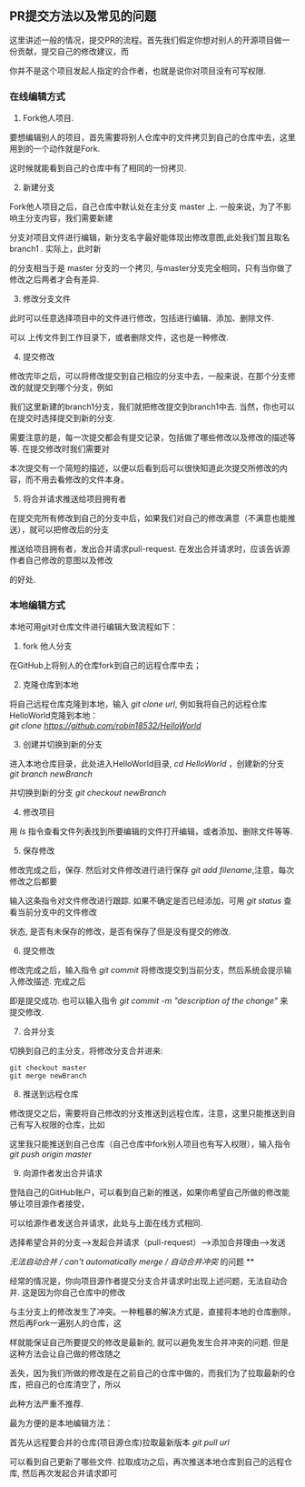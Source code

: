 ## PR提交方法以及常见的问题

这里讲述一般的情况，提交PR的流程。首先我们假定你想对别人的开源项目做一份贡献，提交自己的修改建议，而

你并不是这个项目发起人指定的合作者，也就是说你对项目没有可写权限.

### 在线编辑方式

1. Fork他人项目.  

  要想编辑别人的项目，首先需要将别人仓库中的文件拷贝到自己的仓库中去，这里用到的一个动作就是Fork.

  这时候就能看到自己的仓库中有了相同的一份拷贝.

2. 新建分支

  Fork他人项目之后，自己仓库中默认处在主分支 master 上. 一般来说，为了不影响主分支内容，我们需要新建

  分支对项目文件进行编辑，新分支名字最好能体现出修改意图,此处我们暂且取名 branch1 . 实际上，此时新

  的分支相当于是 master 分支的一个拷贝, 与master分支完全相同，只有当你做了修改之后两者才会有差异.

3. 修改分支文件

  此时可以任意选择项目中的文件进行修改，包括进行编辑、添加、删除文件.

  可以 上传文件到工作目录下，或者删除文件，这也是一种修改.

4. 提交修改

  修改完毕之后，可以将修改提交到自己相应的分支中去，一般来说，在那个分支修改的就提交到哪个分支，例如

  我们这里新建的branch1分支，我们就把修改提交到branch1中去. 当然，你也可以在提交时选择提交到新的分支.

  需要注意的是，每一次提交都会有提交记录，包括做了哪些修改以及修改的描述等等. 在提交修改时我们需要对

  本次提交有一个简短的描述，以便以后看到后可以很快知道此次提交所修改的内容，而不用去看修改的文件本身。

5. 将合并请求推送给项目拥有者

  在提交完所有修改到自己的分支中后，如果我们对自己的修改满意（不满意也能推送），就可以把修改后的分支

  推送给项目拥有者，发出合并请求pull-request. 在发出合并请求时，应该告诉源作者自己修改的意图以及修改

  的好处.

### 本地编辑方式

  本地可用git对仓库文件进行编辑大致流程如下：

1. fork 他人分支

  在GitHub上将别人的仓库fork到自己的远程仓库中去；

2. 克隆仓库到本地

  将自己远程仓库克隆到本地，输入 *git clone url*, 例如我将自己的远程仓库HelloWorld克隆到本地：  
    *git clone https://github.com/robin18532/HelloWorld*

3. 创建并切换到新的分支

  进入本地仓库目录，此处进入HelloWorld目录, *cd HelloWorld* ，创建新的分支 *git branch newBranch*

  并切换到新的分支 *git checkout newBranch*

4. 修改项目

  用 *ls* 指令查看文件列表找到所要编辑的文件打开编辑，或者添加、删除文件等等.

5. 保存修改

  修改完成之后，保存. 然后对文件修改进行进行保存 *git add filename*,注意，每次修改之后都要

  输入这条指令对文件修改进行跟踪. 如果不确定是否已经添加，可用 *git status* 查看当前分支中的文件修改

  状态, 是否有未保存的修改，是否有保存了但是没有提交的修改.

6. 提交修改

  修改完成之后，输入指令 *git commit* 将修改提交到当前分支，然后系统会提示输入修改描述. 完成之后

  即是提交成功. 也可以输入指令 *git commit -m "description of the change"* 来提交修改.

7. 合并分支

  切换到自己的主分支，将修改分支合并进来:   

    git checkout master  
    git merge newBranch

8. 推送到远程仓库

  修改提交之后，需要将自己修改的分支推送到远程仓库，注意，这里只能推送到自己有写入权限的仓库，比如

  这里我只能推送到自己仓库（自己仓库中fork别人项目也有写入权限），输入指令 *git push origin master*

9. 向源作者发出合并请求

  登陆自己的GitHub账户，可以看到自己新的推送，如果你希望自己所做的修改能够让项目源作者接受，

  可以给源作者发送合并请求，此处与上面在线方式相同.

  选择希望合并的分支——>发起合并请求（pull-request）——>添加合并理由——>发送

*无法自动合并 / can't automatically merge / 自动合并冲突* 的问题 **

  经常的情况是，你向项目源作者提交分支合并请求时出现上述问题，无法自动合并. 这是因为你自己仓库中的修改

  与主分支上的修改发生了冲突。一种粗暴的解决方式是，直接将本地的仓库删除，然后再Fork一遍别人的仓库，这

  样就能保证自己所要提交的修改是最新的, 就可以避免发生合并冲突的问题. 但是这种方法会让自己做的修改随之

  丢失，因为我们所做的修改是在之前自己的仓库中做的，而我们为了拉取最新的仓库，把自己的仓库清空了，所以

  此种方法严重不推荐.

  最为方便的是本地编辑方法：

  首先从远程要合并的仓库(项目源仓库)拉取最新版本 *git pull url*

可以看到自己更新了哪些文件. 拉取成功之后，再次推送本地仓库到自己的远程仓库, 然后再次发起合并请求即可
